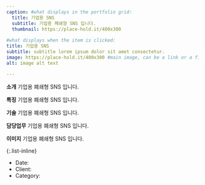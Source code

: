 ```yaml
---
caption: #what displays in the portfolio grid:
  title: 기업용 SNS
  subtitle: 기업용 폐쇄형 SNS 입니다.
  thumbnail: https://place-hold.it/400x300
  
#what displays when the item is clicked:
title: 기업용 SNS
subtitle: subtitle lorem ipsum dolor sit amet consectetur.
image: https://place-hold.it/400x300 #main image, can be a link or a file in assets/img/portfolio
alt: image alt text

---
```

**소개**
기업용 폐쇄형 SNS 입니다.

**특징**
기업용 폐쇄형 SNS 입니다.

**기술**
기업용 폐쇄형 SNS 입니다.

**담당업무**
기업용 폐쇄형 SNS 입니다.

**이미지**
기업용 폐쇄형 SNS 입니다.

{:.list-inline} 
- Date: 
- Client: 
- Category: 


